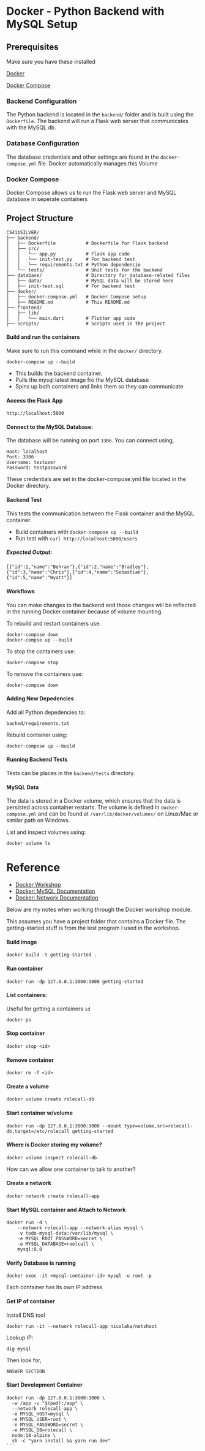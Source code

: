 # Docker - Python Backend with MySQL Setup

## Prerequisites
Make sure you have these installed

[Docker](https://www.docker.com/products/docker-desktop/)

[Docker Compose](https://docs.docker.com/compose/install/)

### Backend Configuration
The Python backend is located in the `backend/` folder and is built using the `Dockerfile`. The backend will run a Flask web server that communicates with the MySQL db. 

### Database Configuration
The database credentials and other settings are found in the 
`docker-compose.yml` file. Docker automatically manages this Volume 

### Docker Compose
Docker Compose allows us to run the Flask web server and MySQL database in seperate containers

## Project Structure
```
CS411SILVER/
├── backend/
│   ├── Dockerfile           # Dockerfile for Flask backend
│   ├── src/
│   │   └── app.py           # Flask app code
│   │   └── init-test.py     # For backend test 
│   │   └── requirements.txt # Python dependencie
│   └── tests/               # Unit tests for the backend
├── database/                # Directory for database-related files
│   ├── data/                # MySQL data will be stored here
│   ├── init-test.sql        # For backend test
├── docker/
│   ├── docker-compose.yml   # Docker Compose setup
│   ├── README.md            # This README.md 
├── frontend/
│   ├── lib/
│   │   └── main.dart        # Flutter app code
├── scripts/                 # Scripts used in the project
```
#### Build and run the containers
Make sure to run this command while in the `docker/` directory.
```
docker-compose up --build
```
- This builds the backend container.
- Pulls the mysql:latest image fro the MySQL database
- Spins up both containers and links them so they can communicate 

#### Access the Flask App
```
http://localhost:5000
```

#### Connect to the MySQL Database:
The database will be running on port ```3306```. You can connect using, 
```
Host: localhost
Port: 3306
Username: testuser
Password: testpassword
```
These credentials are set in the docker-compose.yml file located in the Docker directory. 

#### Backend Test
This tests the communication between the Flask container and the MySQL container. 
- Build containers with `docker-compose up --build`
- Run test with `curl http://localhost:5000/users`

##### Expected Output:
```
[{"id":1,"name":"Behran"},{"id":2,"name":"Bradley"},{"id":3,"name":"Chris"},{"id":4,"name":"Sebastian"},{"id":5,"name":"Wyatt"}]
```

#### Workflows 
You can make changes to the backend and those changes will be reflected in the running Docker container because of volume mounting.

To rebuild and restart containers use:
```
docker-compose down
docker-compse up --build
```

To stop the containers use:
```
docker-compose stop
```

To remove the containers use:
```
docker-compose down
```

#### Adding New Depedencies 
Add all Python depedencies to:
```
backed/requirements.txt
```

Rebuild container using:
```
docker-compose up --build
```

#### Running Backend Tests
Tests can be places in the `backend/tests` directory.

#### MySQL Data 
The data is stored in a Docker volume, which ensures that the data is persisted across container restarts. The volume is defined in ```docker-compose.yml``` and can be found at `/var/lib/docker/volumes/` on Linux/Mac or similar path on Windows. 

List and inspect volumes using: 

```docker volume ls```


# Reference
- [Docker Workshop](https://docs.docker.com/get-started/workshop/)
- [Docker: MySQL Documentation](https://hub.docker.com/_/mysql/)
- [Docker: Network Documentation](https://docs.docker.com/engine/network/)

Below are my notes when working through the Docker workshop module. 

This assumes you have a project folder that contains a Docker file. The getting-started stuff is from the test program I used in the workshop.

#### Build image
```
docker build -t getting-started .
```
#### Run container
```
docker run -dp 127.0.0.1:3000:3000 getting-started
```
#### List containers: 
Useful for getting a containers `id`
```
docker ps
```
#### Stop container
```
docker stop <id>
```
#### Remove container
```
docker rm -f <id>
```
#### Create a volume
```
docker volume create rolecall-db
```
#### Start container w/volume
```
docker run -dp 127.0.0.1:3000:3000 --mount type=volume,src=rolecall-db,target=/etc/rolecall getting-started
```
#### Where is Docker storing my volume?
```
docker volume inspect rolecall-db
```
How can we allow one container to talk to another?
#### Create a network
```
docker network create rolecall-app
```
#### Start MySQL container and Attach to Network
```
docker run -d \
    --network rolecall-app --network-alias mysql \
    -v todo-mysql-data:/var/lib/mysql \
    -e MYSQL_ROOT_PASSWORD=secret \
    -e MYSQL_DATABASE=roelcall \
    mysql:8.0
```
#### Verify Database is running
```
docker exec -it <mysql-container-id> mysql -u root -p
```
Each container has its own IP address
#### Get IP of container
Install DNS tool
```
docker run -it --network rolecall-app nicolaka/netshoot
```
Lookup IP: 
```
dig mysql
```
Then look for,
```
ANSWER SECTION
```
#### Start Development Container
````
docker run -dp 127.0.0.1:3000:3000 \
  -w /app -v "$(pwd):/app" \
  --network rolecall-app \
  -e MYSQL_HOST=mysql \
  -e MYSQL_USER=root \
  -e MYSQL_PASSWORD=secret \
  -e MYSQL_DB=rolecall \
  node:18-alpine \
  sh -c "yarn install && yarn run dev"
```